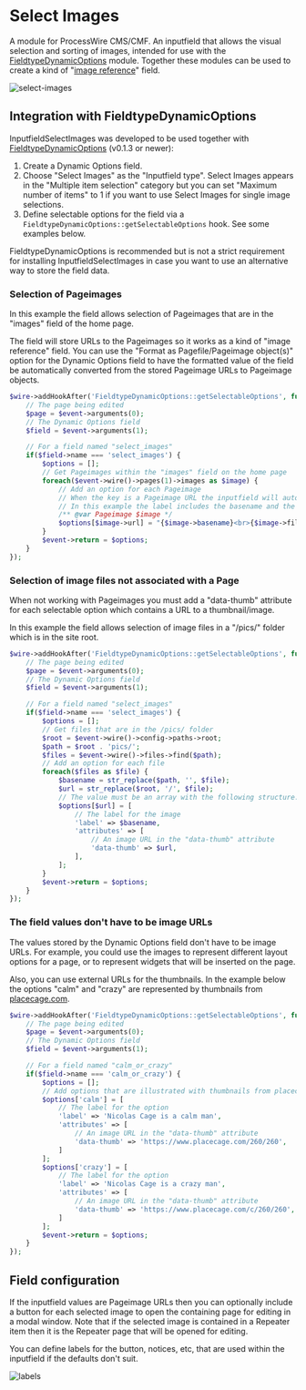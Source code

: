 # Select Images 

A module for ProcessWire CMS/CMF. An inputfield that allows the visual selection and sorting of images, intended for use with the [FieldtypeDynamicOptions](https://github.com/Toutouwai/FieldtypeDynamicOptions) module. Together these modules can be used to create a kind of "[image reference](https://github.com/processwire/processwire-requests/issues/207)" field.

![select-images](https://user-images.githubusercontent.com/1538852/115172433-6115b900-a119-11eb-8272-9363cc5f30ab.gif)

## Integration with FieldtypeDynamicOptions

InputfieldSelectImages was developed to be used together with [FieldtypeDynamicOptions](https://github.com/Toutouwai/FieldtypeDynamicOptions) (v0.1.3 or newer):

1. Create a Dynamic Options field.
2. Choose "Select Images" as the "Inputfield type". Select Images appears in the "Multiple item selection" category but you can set "Maximum number of items" to 1 if you want to use Select Images for single image selections.
3. Define selectable options for the field via a `FieldtypeDynamicOptions::getSelectableOptions` hook. See some examples below.

FieldtypeDynamicOptions is recommended but is not a strict requirement for installing InputfieldSelectImages in case you want to use an alternative way to store the field data.

### Selection of Pageimages

In this example the field allows selection of Pageimages that are in the "images" field of the home page.

The field will store URLs to the Pageimages so it works as a kind of "image reference" field. You can use the "Format as Pagefile/Pageimage object(s)" option for the Dynamic Options field to have the formatted value of the field be automatically converted from the stored Pageimage URLs to Pageimage objects. 

```php
$wire->addHookAfter('FieldtypeDynamicOptions::getSelectableOptions', function(HookEvent $event) {
    // The page being edited
    $page = $event->arguments(0);
    // The Dynamic Options field
    $field = $event->arguments(1);

    // For a field named "select_images"
    if($field->name === 'select_images') {
        $options = [];
        // Get Pageimages within the "images" field on the home page
        foreach($event->wire()->pages(1)->images as $image) {
            // Add an option for each Pageimage
            // When the key is a Pageimage URL the inputfield will automatically create a thumbnail
            // In this example the label includes the basename and the filesize
            /** @var Pageimage $image */
            $options[$image->url] = "{$image->basename}<br>{$image->filesizeStr}";
        }
        $event->return = $options;
    }
});
```

### Selection of image files not associated with a Page

When not working with Pageimages you must add a "data-thumb" attribute for each selectable option which contains a URL to a thumbnail/image.

In this example the field allows selection of image files in a "/pics/" folder which is in the site root.

```php
$wire->addHookAfter('FieldtypeDynamicOptions::getSelectableOptions', function(HookEvent $event) {
    // The page being edited
    $page = $event->arguments(0);
    // The Dynamic Options field
    $field = $event->arguments(1);

    // For a field named "select_images"
    if($field->name === 'select_images') {
        $options = [];
        // Get files that are in the /pics/ folder
        $root = $event->wire()->config->paths->root;
        $path = $root . 'pics/';
        $files = $event->wire()->files->find($path);
        // Add an option for each file
        foreach($files as $file) {
            $basename = str_replace($path, '', $file);
            $url = str_replace($root, '/', $file);
            // The value must be an array with the following structure...
            $options[$url] = [
                // The label for the image
                'label' => $basename,
                'attributes' => [
                    // An image URL in the "data-thumb" attribute
                    'data-thumb' => $url,
                ],
            ];
        }
        $event->return = $options;
    }
});
```

### The field values don't have to be image URLs

The values stored by the Dynamic Options field don't have to be image URLs. For example, you could use the images to represent different layout options for a page, or to represent widgets that will be inserted on the page.

Also, you can use external URLs for the thumbnails. In the example below the options "calm" and "crazy" are represented by thumbnails from [placecage.com](https://www.placecage.com/).

```php
$wire->addHookAfter('FieldtypeDynamicOptions::getSelectableOptions', function(HookEvent $event) {
    // The page being edited
    $page = $event->arguments(0);
    // The Dynamic Options field
    $field = $event->arguments(1);

    // For a field named "calm_or_crazy"
    if($field->name === 'calm_or_crazy') {
        $options = [];
        // Add options that are illustrated with thumbnails from placecage.com
        $options['calm'] = [
            // The label for the option
            'label' => 'Nicolas Cage is a calm man',
            'attributes' => [
                // An image URL in the "data-thumb" attribute
                'data-thumb' => 'https://www.placecage.com/260/260',
            ]
        ];
        $options['crazy'] = [
            // The label for the option
            'label' => 'Nicolas Cage is a crazy man',
            'attributes' => [
                // An image URL in the "data-thumb" attribute
                'data-thumb' => 'https://www.placecage.com/c/260/260',
            ]
        ];
        $event->return = $options;
    }
});
```

## Field configuration

If the inputfield values are Pageimage URLs then you can optionally include a button for each selected image to open the containing page for editing in a modal window. Note that if the selected image is contained in a Repeater item then it is the Repeater page that will be opened for editing.

You can define labels for the button, notices, etc, that are used within the inputfield if the defaults don't suit.

![labels](https://user-images.githubusercontent.com/1538852/126757906-76c4552d-7165-4e4f-aa8e-a3c64f5d274f.png)
